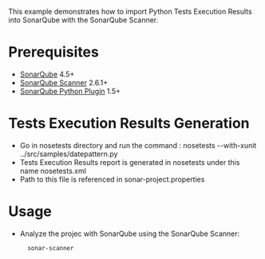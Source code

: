 This example demonstrates how to import Python Tests Execution Results into SonarQube with the SonarQube Scanner.

Prerequisites
=============
* [SonarQube](http://www.sonarqube.org/downloads/) 4.5+
* [SonarQube Scanner](http://docs.sonarqube.org/display/SCAN/Analyzing+with+SonarQube+Scanner) 2.6.1+
* [SonarQube Python Plugin](http://docs.sonarqube.org/display/PLUG/Python+Plugin) 1.5+

Tests Execution Results Generation
==================================
* Go in nosetests directory and run the command : nosetests --with-xunit ../src/samples/datepattern.py
* Tests Execution Results report is generated in nosetests under this name nosetests.xml
* Path to this file is referenced in sonar-project.properties

Usage
=====
* Analyze the projec with SonarQube using the SonarQube Scanner:

        sonar-scanner
